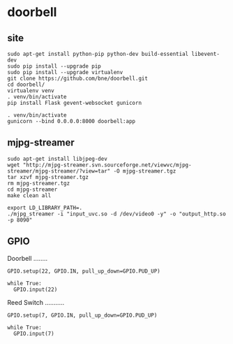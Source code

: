 doorbell
========

site
----

    sudo apt-get install python-pip python-dev build-essential libevent-dev
    sudo pip install --upgrade pip
    sudo pip install --upgrade virtualenv
    git clone https://github.com/bne/doorbell.git
    cd doorbell/
    virtualenv venv
    . venv/bin/activate
    pip install Flask gevent-websocket gunicorn

    . venv/bin/activate
    gunicorn --bind 0.0.0.0:8000 doorbell:app

mjpg-streamer
-------------

    sudo apt-get install libjpeg-dev
    wget "http://mjpg-streamer.svn.sourceforge.net/viewvc/mjpg-streamer/mjpg-streamer/?view=tar" -O mjpg-streamer.tgz
    tar xzvf mjpg-streamer.tgz
    rm mjpg-streamer.tgz
    cd mjpg-streamer
    make clean all

    export LD_LIBRARY_PATH=.
    ./mjpg_streamer -i "input_uvc.so -d /dev/video0 -y" -o "output_http.so -p 8090"


GPIO
----

Doorbell
........

    GPIO.setup(22, GPIO.IN, pull_up_down=GPIO.PUD_UP)

    while True:
      GPIO.input(22)


Reed Switch
...........

    GPIO.setup(7, GPIO.IN, pull_up_down=GPIO.PUD_UP)
    
    while True:
      GPIO.input(7)




